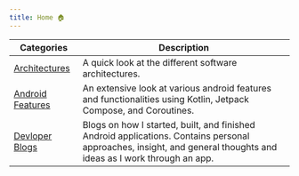 ```yaml
---
title: Home 🏠
---
```


| Categories | Description |
| ----------- | ----------- |
| [Architectures](https://ramzijabali.github.io/articles/Architecture) | A quick look at the different software architectures. |
| [Android Features](https://ramzijabali.github.io/articles/Android) | An extensive look at various android features and functionalities using Kotlin, Jetpack Compose, and Coroutines. |
| [Devloper Blogs](https://ramzijabali.github.io/articles/Dev-Blogs) | Blogs on how I started, built, and finished Android applications. Contains personal approaches, insight, and general thoughts and ideas as I work through an app.  |

